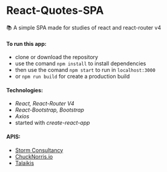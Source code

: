 # React-Quotes-SPA
:books: A simple SPA made for studies of react and react-router v4

#### To run this app: 
- clone or download the repository
- use the comand `npm install` to install dependencies
- then use the comand `npm start` to run in `localhost:3000`
- or `npm run build` for create a production build 

#### Technologies: 
- *React, React-Router V4*
- *React-Bootstrap, Bootstrap*
- *Axios*
- started with *create-react-app*

#### APIS: 
- [Storm Consultancy](http://quotes.stormconsultancy.co.uk/api)
- [ChuckNorris.io](https://api.chucknorris.io)
- [Talaikis](https://talaikis.com/random_quotes_api)